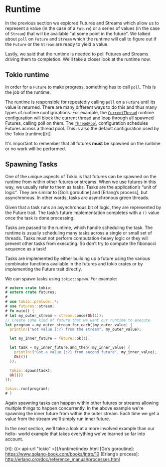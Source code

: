 # Runtime

In the previous section we explored Futures and Streams which allow us to represent
a value (in the case of a `Future`) or a series of values (in the case of `Stream`)
that will be available "at some point in the future". We talked about `poll` on
`Future` and `Stream` which the runtime will call to figure out if the `Future` or
the `Stream` are ready to yield a value.

Lastly, we said that the runtime is needed to poll Futures and Streams driving them
to completion. We'll take a closer look at the runtime now.

## Tokio runtime

In order for a `Future` to make progress, something has to call `poll`. This is the
job of the runtime.

The runtime is responsible for repeatedly calling `poll` on a `Future` until its
value is returned. There are many different ways to do this and thus many types of
runtime configurations. For example, the [`CurrentThread`] runtime configuration
will block the current thread and loop through all spawned Futures, calling poll on
them. The [`ThreadPool`] configuration schedules Futures across a thread pool. This
is also the default configuration used by the Tokio [runtime][rt].

It's important to remember that all futures **must** be spawned on the runtime or no
work will be performed.

## Spawning Tasks

One of the unique aspects of Tokio is that futures can be spawned on the runtime from
within other futures or streams. When we use futures in this way, we usually refer to
them as tasks. Tasks are the application’s “unit of logic”. They are similar to [Go’s
goroutine] and [Erlang’s process], but asynchronous. In other words, tasks are
asynchronous green threads.

Given that a task runs an asynchronous bit of logic, they are represented by the
Future trait. The task’s future implementation completes with a `()` value once the
task is done processing.

Tasks are passed to the runtime, which handle scheduling the task. The runtime is
usually scheduling many tasks across a single or small set of threads. Tasks must not
perform computation-heavy logic or they will prevent other tasks from executing. So
don’t try to compute the fibonacci sequence as a task!

Tasks are implemented by either building up a future using the various combinator
functions available in the futures and tokio crates or by implementing the Future
trait directly.

We can spawn tasks using `tokio::spawn`. For example:

```rust
# extern crate tokio;
# extern crate futures;
#
# use tokio::prelude::*;
# use futures::stream;
# fn main() {
# let my_outer_stream = stream::once(Ok(1));
// Create some kind of future that we want our runtime to execute
let program = my_outer_stream.for_each(|my_outer_value| {
  println!("Got value {:?} from the stream", my_outer_value);

  let my_inner_future = future::ok(1);

  let task = my_inner_future.and_then(|my_inner_value| {
    println!("Got a value {:?} from second future", my_inner_value);
    Ok(())
  });

  tokio::spawn(task);
  Ok(())
});

tokio::run(program);
# }
```

Again spawning tasks can happen within other futures or streams allowing multiple
things to happen concurrently. In the above example we're spawning the inner future
from within the outer stream. Each time we get a value from the stream we'll simply
run inner future.

In the next section, we'll take a look at a more involved example than our hello-
world example that takes everything we've learned so far into account.

[`CurrentThread`]: https://docs.rs/tokio-current-thread
[`ThreadPool`]: http://docs.rs/tokio-threadpool
[rt]: {{< api-url "tokio" >}}/runtime/index.html
[Go’s goroutine]: https://www.golang-book.com/books/intro/10
[Erlang’s process]: http://erlang.org/doc/reference_manual/processes.html
